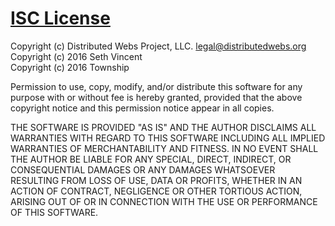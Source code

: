 # [ISC License](https://benchx.io/license/third-party/ISC)

Copyright (c) Distributed Webs Project, LLC. <legal@distributedwebs.org><br>
Copyright (c) 2016 Seth Vincent<br>
Copyright (c) 2016 Township

Permission to use, copy, modify, and/or distribute this software for any purpose
with or without fee is hereby granted, provided that the above copyright notice
and this permission notice appear in all copies.

THE SOFTWARE IS PROVIDED "AS IS" AND THE AUTHOR DISCLAIMS ALL WARRANTIES WITH
REGARD TO THIS SOFTWARE INCLUDING ALL IMPLIED WARRANTIES OF MERCHANTABILITY AND
FITNESS. IN NO EVENT SHALL THE AUTHOR BE LIABLE FOR ANY SPECIAL, DIRECT,
INDIRECT, OR CONSEQUENTIAL DAMAGES OR ANY DAMAGES WHATSOEVER RESULTING FROM LOSS
OF USE, DATA OR PROFITS, WHETHER IN AN ACTION OF CONTRACT, NEGLIGENCE OR OTHER
TORTIOUS ACTION, ARISING OUT OF OR IN CONNECTION WITH THE USE OR PERFORMANCE OF
THIS SOFTWARE.
